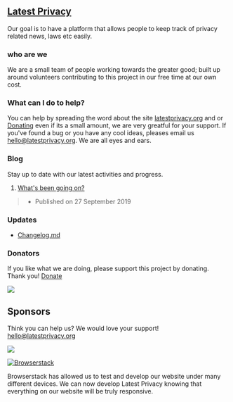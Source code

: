 ## [Latest Privacy](https://latestprivacy.com/)
Our goal is to have a platform that allows people to keep track of privacy related news, laws etc easily.

### who are we
We are a small team of people working towards the greater good; built up around volunteers contributing to this project in our free time at our own cost.

### What can I do to help?
You can help by spreading the word about the site [latestprivacy.org](https://latestprivacy.org) and or [Donating](https://opencollective.com/latestprivacy) even if its a small amount, we are very greatful for your support. If you've found a bug or you have any cool ideas, pleases email us [hello@latestprivacy.org](mailto:hello@latestprivacy.org). We are all eyes and ears. 

### Blog
Stay up to date with our latest activities and progress.
1. [What's been going on?](https://opencollective.com/latestprivacy/updates/whats-been-going-on) 
> - Published on 27 September 2019


### Updates
* [Changelog.md](https://github.com/LatestPrivacy/Website/blob/master/CHANGELOG.md)

### Donators
If you like what we are doing, please support this project by donating. Thank you! [Donate](https://opencollective.com/latestprivacy)

<a href="https://opencollective.com/latestprivacy" target="_blank"><img src="https://opencollective.com/latestprivacy/tiers/we-need-your-support.svg?avatarHeight=36"></a>

## Sponsors
Think you can help us? We would love your support! [hello@latestprivacy.org](mailto:hello@latestprivacy.org)

<a href="https://opencollective.com/latestprivacy" target="_blank"><img src="https://opencollective.com/latestprivacy/tiers/sponsor.svg?avatarHeight=36"></a>

[![Browserstack](https://latestprivacy.org/images/browserstack.svg)](http://www.browserstack.com/)

Browserstack has allowed us to test and develop our website under many different devices. We can now develop Latest Privacy knowing that everything on our website will be truly responsive.
